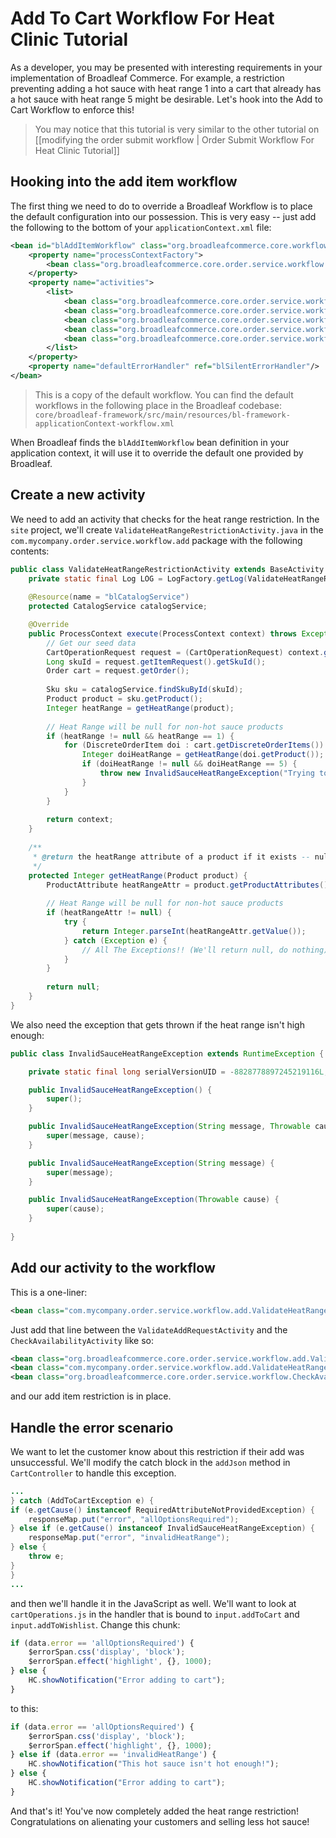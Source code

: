 # Add To Cart Workflow For Heat Clinic Tutorial

As a developer, you may be presented with interesting requirements in your implementation of Broadleaf Commerce. For example, a restriction preventing adding a hot sauce with heat range 1 into a cart that already has a hot sauce with heat range 5 might be desirable. Let's hook into the Add to Cart Workflow to enforce this!

> You may notice that this tutorial is very similar to the other tutorial on [[modifying the order submit workflow | Order Submit Workflow For Heat Clinic Tutorial]]

## Hooking into the add item workflow

The first thing we need to do to override a Broadleaf Workflow is to place the default configuration into our possession. This is very easy -- just add the following to the bottom of your `applicationContext.xml` file:

```xml
<bean id="blAddItemWorkflow" class="org.broadleafcommerce.core.workflow.SequenceProcessor">
    <property name="processContextFactory">
        <bean class="org.broadleafcommerce.core.order.service.workflow.CartOperationProcessContextFactory"/>
    </property>
    <property name="activities">
        <list>
            <bean class="org.broadleafcommerce.core.order.service.workflow.add.ValidateAddRequestActivity"/>
            <bean class="org.broadleafcommerce.core.order.service.workflow.CheckAvailabilityActivity"/>
            <bean class="org.broadleafcommerce.core.order.service.workflow.add.AddOrderItemActivity"/>
            <bean class="org.broadleafcommerce.core.order.service.workflow.add.AddFulfillmentGroupItemActivity"/>
            <bean class="org.broadleafcommerce.core.order.service.workflow.VerifyFulfillmentGroupItemsActivity"/>
        </list>
    </property>
    <property name="defaultErrorHandler" ref="blSilentErrorHandler"/>
</bean>
```

> This is a copy of the default workflow. You can find the default workflows in the following place in the Broadleaf codebase: `core/broadleaf-framework/src/main/resources/bl-framework-applicationContext-workflow.xml`

When Broadleaf finds the `blAddItemWorkflow` bean definition in your application context, it will use it to override the default one provided by Broadleaf.

## Create a new activity

We need to add an activity that checks for the heat range restriction. In the `site` project, we'll create `ValidateHeatRangeRestrictionActivity.java` in the `com.mycompany.order.service.workflow.add` package with the following contents:

```java
public class ValidateHeatRangeRestrictionActivity extends BaseActivity {
    private static final Log LOG = LogFactory.getLog(ValidateHeatRangeRestrictionActivity.class);
    
    @Resource(name = "blCatalogService")
    protected CatalogService catalogService;

    @Override
    public ProcessContext execute(ProcessContext context) throws Exception {
        // Get our seed data
        CartOperationRequest request = (CartOperationRequest) context.getSeedData();
        Long skuId = request.getItemRequest().getSkuId();
        Order cart = request.getOrder();
        
        Sku sku = catalogService.findSkuById(skuId);
        Product product = sku.getProduct();
        Integer heatRange = getHeatRange(product);
        
        // Heat Range will be null for non-hot sauce products
        if (heatRange != null && heatRange == 1) {
            for (DiscreteOrderItem doi : cart.getDiscreteOrderItems()) {
                Integer doiHeatRange = getHeatRange(doi.getProduct());
                if (doiHeatRange != null && doiHeatRange == 5) {
                    throw new InvalidSauceHeatRangeException("Trying to add heat range 1 when heat range 5 in cart");
                }
            }
        }
        
        return context;
    }
    
    /**
     * @return the heatRange attribute of a product if it exists -- null otherwise
     */
    protected Integer getHeatRange(Product product) {
        ProductAttribute heatRangeAttr = product.getProductAttributes().get("heatRange");
        
        // Heat Range will be null for non-hot sauce products
        if (heatRangeAttr != null) {
            try {
                return Integer.parseInt(heatRangeAttr.getValue());
            } catch (Exception e) { 
                // All The Exceptions!! (We'll return null, do nothing)
            }
        }
        
        return null;
    }
}
```

We also need the exception that gets thrown if the heat range isn't high enough:

```java
public class InvalidSauceHeatRangeException extends RuntimeException {

    private static final long serialVersionUID = -8828778897245219116L;

    public InvalidSauceHeatRangeException() {
        super();
    }

    public InvalidSauceHeatRangeException(String message, Throwable cause) {
        super(message, cause);
    }

    public InvalidSauceHeatRangeException(String message) {
        super(message);
    }

    public InvalidSauceHeatRangeException(Throwable cause) {
        super(cause);
    }
    
}
```

## Add our activity to the workflow

This is a one-liner:

```xml
<bean class="com.mycompany.order.service.workflow.add.ValidateHeatRangeRestrictionActivity"/>
```

Just add that line between the `ValidateAddRequestActivity` and the `CheckAvailabilityActivity` like so:

```xml
<bean class="org.broadleafcommerce.core.order.service.workflow.add.ValidateAddRequestActivity"/>
<bean class="com.mycompany.order.service.workflow.add.ValidateHeatRangeRestrictionActivity"/>
<bean class="org.broadleafcommerce.core.order.service.workflow.CheckAvailabilityActivity"/>
```

and our add item restriction is in place. 

## Handle the error scenario

We want to let the customer know about this restriction if their add was unsuccessful. We'll modify the catch block in the `addJson` method in `CartController` to handle this exception.

```java
...
} catch (AddToCartException e) {
if (e.getCause() instanceof RequiredAttributeNotProvidedException) {
    responseMap.put("error", "allOptionsRequired");
} else if (e.getCause() instanceof InvalidSauceHeatRangeException) {
    responseMap.put("error", "invalidHeatRange");
} else {
    throw e;
}
}
...
```

and then we'll handle it in the JavaScript as well. We'll want to look at `cartOperations.js` in the handler that is bound to `input.addToCart` and `input.addToWishlist`. Change this chunk:

```javascript
if (data.error == 'allOptionsRequired') {
    $errorSpan.css('display', 'block');
    $errorSpan.effect('highlight', {}, 1000);
} else {
    HC.showNotification("Error adding to cart");
}
```

to this:

```javascript
if (data.error == 'allOptionsRequired') {
    $errorSpan.css('display', 'block');
    $errorSpan.effect('highlight', {}, 1000);
} else if (data.error == 'invalidHeatRange') {
    HC.showNotification("This hot sauce isn't hot enough!");
} else {
    HC.showNotification("Error adding to cart");
}
```

And that's it! You've now completely added the heat range restriction! Congratulations on alienating your customers and selling less hot sauce!

